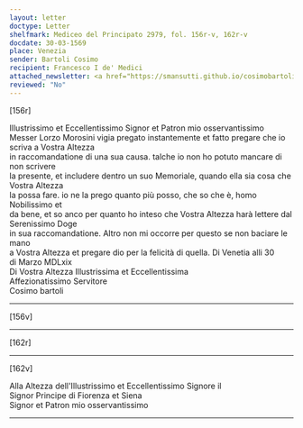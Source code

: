 ```yaml
---
layout: letter
doctype: Letter
shelfmark: Mediceo del Principato 2979, fol. 156r-v, 162r-v
docdate: 30-03-1569
place: Venezia
sender: Bartoli Cosimo
recipient: Francesco I de' Medici
attached_newsletter: <a href="https://smansutti.github.io/cosimobartoli/texts/2979_073/">2979_073</a>
reviewed: "No"
---
```


[156r]  
  
  
Illustrissimo et Eccellentissimo Signor et Patron mio osservantissimo  
Messer Lorzo Morosini vigia pregato instantemente et fatto pregare che io scriva a Vostra Altezza  
in raccomandatione di una sua causa. talche io non ho potuto mancare di non scrivere  
la presente, et includere dentro un suo Memoriale, quando ella sia cosa che Vostra Altezza  
la possa fare. io ne la prego quanto più posso, che so che è, homo Nobilissimo et  
da bene, et so anco per quanto ho inteso che Vostra Altezza harà lettere dal Serenissimo Doge  
in sua raccomandatione. Altro non mi occorre per questo se non baciare le mano  
a Vostra Altezza et pregare dio per la felicità di quella. Di Venetia alli 30  
di Marzo MDLxix  
Di Vostra Altezza Illustrissima et Eccellentissima  
Affezionatissimo Servitore  
Cosimo bartoli  
  
---  

[156v]  
  
  
  
---  

[162r]  
  
  
  
---  

[162v]  
  
  
Alla Altezza dell'Illustrissimo et Eccellentissimo Signore il  
Signor Principe di Fiorenza et Siena  
Signor et Patron mio osservantissimo  
  
---  

